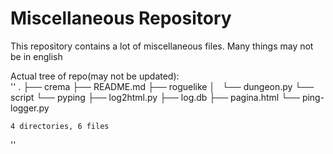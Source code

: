 Miscellaneous Repository
====

This repository contains a lot of miscellaneous files.
Many things may not be in english

Actual tree of repo(may not be updated):	
''
	.
	├── crema
	├── README.md
	├── roguelike
	│   └── dungeon.py
	└── script
	    └── pyping
	        ├── log2html.py
	        ├── log.db
	        ├── pagina.html
	        └── ping-logger.py
	
	4 directories, 6 files
''
